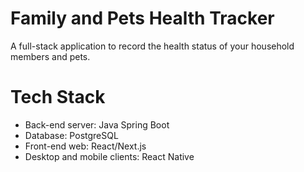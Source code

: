 # Family and Pets Health Tracker
A full-stack application to record the health status of your household members and pets. 

# Tech Stack
- Back-end server: Java Spring Boot
- Database: PostgreSQL
- Front-end web: React/Next.js
- Desktop and mobile clients: React Native